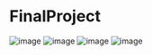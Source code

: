 # FinalProject
![image](https://github.com/TuyenNguyen297/FinalProject/assets/110365920/a1ffb35c-7172-434d-af9b-f257430ee778)
![image](https://github.com/TuyenNguyen297/FinalProject/assets/110365920/5a4700be-f6b7-46f2-be6a-044d9ae35688)
![image](https://github.com/TuyenNguyen297/FinalProject/assets/110365920/75b0937d-eb8f-4a8a-9c64-f584337217e3)
![image](https://github.com/TuyenNguyen297/FinalProject/assets/110365920/73f353de-f478-4e11-bbc7-2e4006d3bc67)
